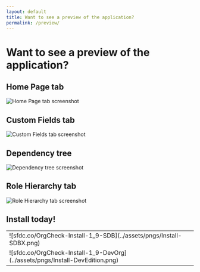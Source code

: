 ```yaml
---
layout: default
title: Want to see a preview of the application?
permalink: /preview/
---
```


# Want to see a preview of the application?

## Home Page tab
![Home Page tab screenshot](../images/screenshots/OrgCheck-v1.9.1-Screenshot1.png)

## Custom Fields tab
![Custom Fields tab screenshot](../images/screenshots/OrgCheck-v1.9.2-Screenshot2.png)

## Dependency tree 
![Dependency tree screenshot](../images/screenshots/OrgCheck-v1.9.2-Screenshot3.png)

## Role Hierarchy tab
![Role Hierarchy tab screenshot](../images/screenshots/OrgCheck-v1.9.1-Screenshot4.png)

## Install today!
<table>
  <tr><td>![sfdc.co/OrgCheck-Install-1_9-SDB](../assets/pngs/Install-SDBX.png)</td></tr>
  <tr><td>![sfdc.co/OrgCheck-Install-1_9-DevOrg](../assets/pngs/Install-DevEdition.png)</td></tr>
</table>
